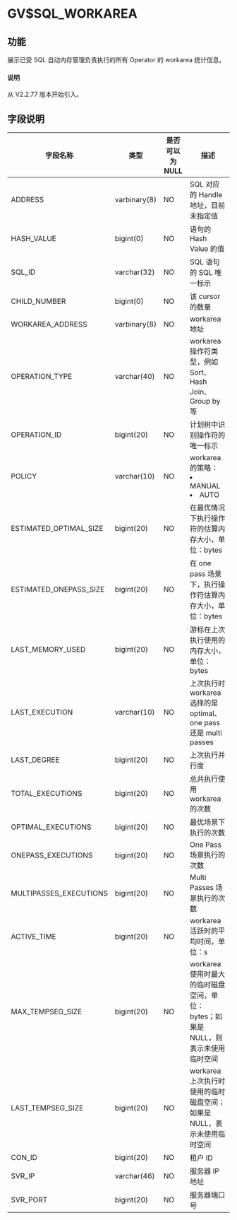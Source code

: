 # GV$SQL_WORKAREA

## 功能

展示已受 SQL 自动内存管理负责执行的所有 Operator 的 workarea 统计信息。

<main id="notice" type='explain'>
  <h4>说明</h4>
  <p>从 V2.2.77 版本开始引入。</p>
</main>

## 字段说明

|        **字段名称**        |    **类型**    | **是否可以为 NULL** |                                                                **描述**                                                                 |
|------------------------|--------------|----------------|----------|
| ADDRESS                | varbinary(8) | NO             | SQL 对应的 Handle 地址，目前未指定值                           |
| HASH_VALUE             | bigint(0)    | NO             | 语句的 Hash Value 的值                                  |
| SQL_ID                 | varchar(32)  | NO             | SQL 语句的 SQL 唯一标示                                   |
| CHILD_NUMBER           | bigint(0)    | NO             | 该 cursor 的数量                                       |
| WORKAREA_ADDRESS       | varbinary(8) | NO             | workarea 地址                                        |
| OPERATION_TYPE         | varchar(40)  | NO             | workarea 操作符类型，例如 Sort、Hash Join、Group by 等        |
| OPERATION_ID           | bigint(20)   | NO             | 计划树中识别操作符的唯一标示                                     |
| POLICY                 | varchar(10)  | NO             | workarea 的策略： <li>MANUAL<li> AUTO    |
| ESTIMATED_OPTIMAL_SIZE | bigint(20)   | NO             | 在最优情况下执行操作符的估算内存大小，单位：bytes                        |
| ESTIMATED_ONEPASS_SIZE | bigint(20)   | NO             | 在 one pass 场景下，执行操作符估算内存大小，单位：bytes                |
| LAST_MEMORY_USED       | bigint(20)   | NO             | 游标在上次执行使用的内存大小，单位：bytes                            |
| LAST_EXECUTION         | varchar(10)  | NO             | 上次执行时 workarea 选择的是 optimal、one pass 还是 multi passes                                                                                  |
| LAST_DEGREE            | bigint(20)   | NO             | 上次执行并行度                                            |
| TOTAL_EXECUTIONS       | bigint(20)   | NO             | 总共执行使用 workarea 的次数                                |
| OPTIMAL_EXECUTIONS     | bigint(20)   | NO             | 最优场景下执行的次数                                         |
| ONEPASS_EXECUTIONS     | bigint(20)   | NO             | One Pass 场景执行的次数                                   |
| MULTIPASSES_EXECUTIONS | bigint(20)   | NO             | Multi Passes 场景执行的次数                               |
| ACTIVE_TIME            | bigint(20)   | NO             | workarea 活跃时的平均时间，单位：s                             |
| MAX_TEMPSEG_SIZE       | bigint(20)   | NO             | workarea 使用时最大的临时磁盘空间，单位：bytes；如果是 NULL，则表示未使用临时空间 |
| LAST_TEMPSEG_SIZE      | bigint(20)   | NO             | workarea 上次执行时使用的临时磁盘空间；如果是 NULL，表示未使用临时空间         |
| CON_ID                 | bigint(20)   | NO             | 租户 ID                   |
| SVR_IP                 | varchar(46)   | NO             | 服务器 IP 地址                   |
| SVR_PORT                 | bigint(20)   | NO             | 服务器端口号                   |
